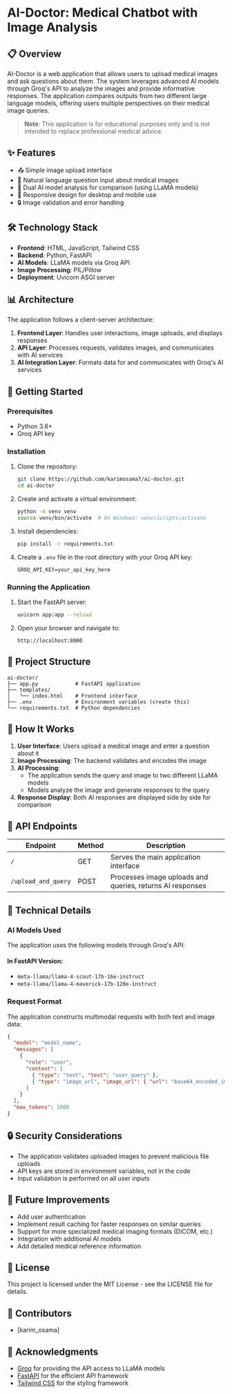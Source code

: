 # AI-Doctor: Medical Chatbot with Image Analysis


## 📋 Overview

AI-Doctor is a web application that allows users to upload medical images and ask questions about them. The system leverages advanced AI models through Groq's API to analyze the images and provide informative responses. The application compares outputs from two different large language models, offering users multiple perspectives on their medical image queries.

> **Note**: This application is for educational purposes only and is not intended to replace professional medical advice.

## ✨ Features

- 📤 Simple image upload interface
- 💬 Natural language question input about medical images
- 🤖 Dual AI model analysis for comparison (using LLaMA models)
- 📱 Responsive design for desktop and mobile use
- 🔒 Image validation and error handling


## 🛠️ Technology Stack

- **Frontend**: HTML, JavaScript, Tailwind CSS
- **Backend**: Python, FastAPI
- **AI Models**: LLaMA models via Groq API
- **Image Processing**: PIL/Pillow
- **Deployment**: Uvicorn ASGI server

## 📊 Architecture

The application follows a client-server architecture:

1. **Frontend Layer**: Handles user interactions, image uploads, and displays responses
2. **API Layer**: Processes requests, validates images, and communicates with AI services
3. **AI Integration Layer**: Formats data for and communicates with Groq's AI services



## 🚀 Getting Started

### Prerequisites

- Python 3.8+
- Groq API key

### Installation

1. Clone the repository:

   ```bash
   git clone https://github.com/karimosama7/ai-doctor.git
   cd ai-doctor
   ```

2. Create and activate a virtual environment:

   ```bash
   python -m venv venv
   source venv/bin/activate  # On Windows: venv\Scripts\activate
   ```

3. Install dependencies:

   ```bash
   pip install -r requirements.txt
   ```

4. Create a `.env` file in the root directory with your Groq API key:
   ```
   GROQ_API_KEY=your_api_key_here
   ```

### Running the Application

1. Start the FastAPI server:

   ```bash
   uvicorn app:app --reload
   ```

2. Open your browser and navigate to:
   ```
   http://localhost:8000
   ```

## 📁 Project Structure

```
ai-doctor/
├── app.py            # FastAPI application
├── templates/
│   └── index.html    # Frontend interface
├── .env              # Environment variables (create this)
└── requirements.txt  # Python dependencies
```

## 🧠 How It Works

1. **User Interface**: Users upload a medical image and enter a question about it
2. **Image Processing**: The backend validates and encodes the image
3. **AI Processing**:
   - The application sends the query and image to two different LLaMA models
   - Models analyze the image and generate responses to the query
4. **Response Display**: Both AI responses are displayed side by side for comparison

## 🔄 API Endpoints

| Endpoint            | Method | Description                                               |
| ------------------- | ------ | --------------------------------------------------------- |
| `/`                 | GET    | Serves the main application interface                     |
| `/upload_and_query` | POST   | Processes image uploads and queries, returns AI responses |

## 🧪 Technical Details

### AI Models Used

The application uses the following models through Groq's API:

#### In FastAPI Version:

- `meta-llama/llama-4-scout-17b-16e-instruct`
- `meta-llama/llama-4-maverick-17b-128e-instruct`

### Request Format

The application constructs multimodal requests with both text and image data:

```json
{
  "model": "model_name",
  "messages": [
    {
      "role": "user",
      "content": [
        { "type": "text", "text": "user_query" },
        { "type": "image_url", "image_url": { "url": "base64_encoded_image" } }
      ]
    }
  ],
  "max_tokens": 1000
}
```

## 🔒 Security Considerations

- The application validates uploaded images to prevent malicious file uploads
- API keys are stored in environment variables, not in the code
- Input validation is performed on all user inputs

## 🚧 Future Improvements

- Add user authentication
- Implement result caching for faster responses on similar queries
- Support for more specialized medical imaging formats (DICOM, etc.)
- Integration with additional AI models
- Add detailed medical reference information

## 📄 License

This project is licensed under the MIT License - see the LICENSE file for details.

## 👥 Contributors

- [karim_osama]

## 🙏 Acknowledgments

- [Groq](https://groq.com/) for providing the API access to LLaMA models
- [FastAPI](https://fastapi.tiangolo.com/) for the efficient API framework
- [Tailwind CSS](https://tailwindcss.com/) for the styling framework
